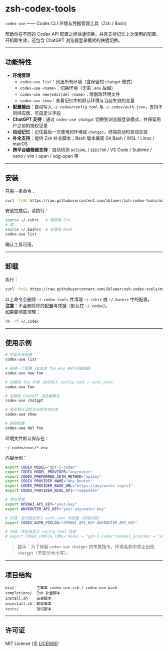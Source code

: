 # zsh-codex-tools

`codex-use` —— Codex CLI 环境与凭据管理工具（Zsh / Bash）

帮助你在不同的 Codex API 配置之间快速切换，并且支持记忆上次使用的配置、开机即生效，还包含 ChatGPT 浏览器登录模式的快捷切换。

---

## 功能特性

- **环境管理**
  - `codex-use list`：列出所有环境（含保留的 `chatgpt` 模式）
  - `codex-use <name>`：切换环境（无需 `.env` 后缀）
  - `codex-use new|edit|del <name>`：增删改环境文件
  - `codex-use show`：查看记忆中的默认环境与当前生效的变量
- **配置输出**：自动写入 `~/.codex/config.toml` 与 `~/.codex/auth.json`，支持不同供应商、可自定义字段
- **ChatGPT 支持**：通过 `codex-use chatgpt` 切换到浏览器登录模式，并保留用户之前的授权记录
- **自动记忆**：记住最后一次使用的环境或 `chatgpt`，终端启动时自动生效
- **补全支持**：提供 Zsh 补全脚本；Bash 版本兼容 Git Bash / WSL / Linux / macOS
- **跨平台编辑器支持**：自动侦测 `$VISUAL` / `$EDITOR` / VS Code / Sublime / nano / vim / open / xdg-open 等

---

## 安装

只需一条命令：

```sh
curl -fsSL https://raw.githubusercontent.com/iblueer/zsh-codex-tools/main/install.sh | sh
```

安装完成后，请执行：

```sh
source ~/.zshrc   # 若使用 Zsh
# 或
source ~/.bashrc  # 若使用 Bash
codex-use list
```

确认工具可用。

---

## 卸载

执行：

```sh
curl -fsSL https://raw.githubusercontent.com/iblueer/zsh-codex-tools/main/uninstall.sh | sh
```

以上命令会删除 `~/.codex-tools` 并清理 `~/.zshrc` 或 `~/.bashrc` 中的配置。  
**注意**：不会删除你的配置与凭据（默认在 `~/.codex`）。  
如果要彻底清理：

```sh
rm -rf ~/.codex
```

---

## 使用示例

```sh
# 列出所有配置
codex-use list

# 新建一个配置（会生成 foo.env 并打开编辑器）
codex-use new foo

# 切换到 foo 环境（自动写入 config.toml / auth.json）
codex-use foo

# 切换到 ChatGPT 浏览器模式
codex-use chatgpt

# 显示默认记忆与当前生效状态
codex-use show

# 删除配置
codex-use del foo
```

环境文件默认保存在：
```
~/.codex/envs/*.env
```

内容示例：

```sh
export CODEX_MODEL="gpt-5-codex"
export CODEX_MODEL_PROVIDER="anyrouter"
export CODEX_PREFERRED_AUTH_METHOD="apikey"
export CODEX_PROVIDER_NAME="Any Router"
export CODEX_PROVIDER_BASE_URL="https://anyrouter.top/v1"
export CODEX_PROVIDER_WIRE_API="responses"

# 常见凭据
export OPENAI_API_KEY="your-key"
export ANYROUTER_API_KEY="your-anyrouter-key"

# 可选：显式指定写入 auth.json 的变量（空格分隔）
export CODEX_AUTH_FIELDS="OPENAI_API_KEY ANYROUTER_API_KEY"

# 可选：完全自定义 config.toml 内容
# export CODEX_CONFIG_TOML='model = "gpt-5-codex"\nmodel_provider = "anyrouter"\npreferred_auth_method = "apikey"\n[model_providers.anyrouter]\nname = "Any Router"\nbase_url = "https://anyrouter.top/v1"\nwire_api = "responses"'
```

> 提示：为了保留 `codex-use chatgpt` 的专属指令，环境名称中禁止出现 `chatgpt`（不区分大小写）。

---

## 项目结构

```
bin/          主脚本 codex-use.zsh / codex-use.bash
completions/  Zsh 补全脚本
install.sh    安装脚本
uninstall.sh  卸载脚本
tests/        测试脚本
```

---

## 许可证

MIT License (见 [LICENSE](./LICENSE))
